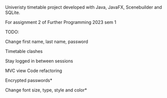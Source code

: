 Univeristy timetable project developed with Java, JavaFX, Scenebuilder and SQLite. 

For assignment 2 of Further Programming 2023 sem 1

TODO:


Change first name, last name, password

Timetable clashes

Stay logged in between sessions



MVC view
Code refactoring

Encrypted passwords*

Change font size, type, style and color*

